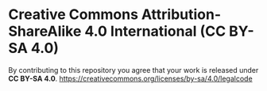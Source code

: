 # Creative Commons Attribution-ShareAlike 4.0 International (CC BY-SA 4.0)

By contributing to this repository you agree that your work is released under **CC BY-SA 4.0**.
https://creativecommons.org/licenses/by-sa/4.0/legalcode
